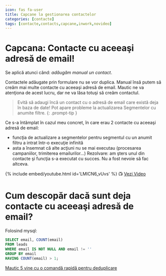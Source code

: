 ```yaml
---
icon: fas fa-user
title: Capcane la gestionarea contactelor
categories: [contacte]
tags: [contacte,contacts,capcane,inwork,novideo]
---
```


# <i class='fas fa-user'></i> Capcana: Contacte cu aceeaşi adresă de email!

Se aplică atunci când: *adăugăm manual un contact*.

Contactele adăugate prin formulare nu se vor duplica. Manual însă putem să creăm mai multe contacte cu aceeaşi adresă de email. Mautic ne va atenţiona de acest lucru, dar ne va lăsa totuşi să creăm contactul.

> Evită să adaugi încă un contact cu o adresă de email care există deja în baza de date! Pot apare probleme la actualizarea Segmentelor cu anumite filtre.
{: .prompt-tip }

Ce s-a întâmplat în cazul meu concret, în care erau 2 contacte cu aceeaşi adresă de email:
* funcţia de actualizare a segmentelor pentru segmentul cu un anumit filtru a intrat într-o execuţie infinită
* asta a însemnat că alte acţiuni nu se mai executau (procesarea campaniilor, trimiterea emailurilor...)
Rezolvare: am şters unul din contacte şi funcţia s-a executat cu succes. Nu a fost nevoie să fac altceva.

[//]: # (Comming soon video)

{% include embed/youtube.html id='LMlCN6_vUvs' %}
📺 [Vezi Video](https://www.youtube.com/watch?v=LMlCN6_vUvs)

# <i class='fas fa-user'></i> Cum descopăr dacă sunt deja contacte cu aceeaşi adresă de email?
Folosind mysql:

```sql
SELECT email, COUNT(email) 
FROM leads 
WHERE email IS NOT NULL AND email != '' 
GROUP BY email 
HAVING COUNT(email) > 1;
```

[Mautic 5 vine cu o comandă rapidă pentru deduplicare](https://forum.mautic.org/t/how-did-happened-duplicate-contact/24575/30)

